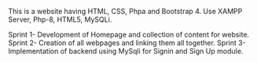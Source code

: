 This is a website having HTML, CSS, Phpa and Bootstrap 4.
Use XAMPP Server, Php-8, HTML5, MySQLi.

Sprint 1- Development of Homepage and collection of content for website.
Sprint 2- Creation of all webpages and linking them all together.
Sprint 3- Implementation of backend using MySqli for Signin and Sign Up module.

